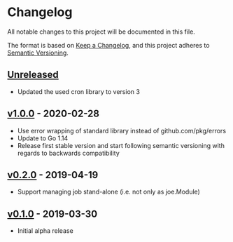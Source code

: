 # Changelog
All notable changes to this project will be documented in this file.

The format is based on [Keep a Changelog](https://keepachangelog.com/en/1.0.0/),
and this project adheres to [Semantic Versioning](https://semver.org/spec/v2.0.0.html).

## [Unreleased]
- Updated the used cron library to version 3

## [v1.0.0] - 2020-02-28
- Use error wrapping of standard library instead of github.com/pkg/errors
- Update to Go 1.14
- Release first stable version and start following semantic versioning with regards to backwards compatibility

## [v0.2.0] - 2019-04-19
- Support managing job stand-alone (i.e. not only as joe.Module)

## [v0.1.0] - 2019-03-30
- Initial alpha release

[Unreleased]: https://github.com/go-joe/cron/compare/v1.0.0...HEAD
[v1.0.0]: https://github.com/go-joe/cron/compare/v0.2.0...v1.0.0
[v0.2.0]: https://github.com/go-joe/cron/compare/v0.1.0...v0.2.0
[v0.1.0]: https://github.com/go-joe/cron/releases/tag/v0.1.0
